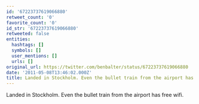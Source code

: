 ```yaml
---
id: '67223737619066880'
retweet_count: '0'
favorite_count: '0'
id_str: '67223737619066880'
retweeted: false
entities:
  hashtags: []
  symbols: []
  user_mentions: []
  urls: []
original_url: https://twitter.com/benbalter/status/67223737619066880
date: '2011-05-08T13:46:02.000Z'
title: Landed in Stockholm. Even the bullet train from the airport has free wifi.
---
```


Landed in Stockholm. Even the bullet train from the airport has free wifi.